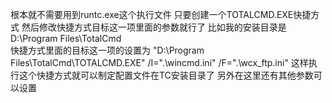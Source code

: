 
根本就不需要用到runtc.exe这个执行文件
只要创建一个TOTALCMD.EXE快捷方式
然后修改快捷方式目标这一项里面的参数就行了
比如我的安装目录是D:\Program Files\TotalCmd\
快捷方式里面的目标这一项的设置为
"D:\Program Files\TotalCmd\TOTALCMD.EXE" /I=".\wincmd.ini" /F=".\wcx_ftp.ini"
这样执行这个快捷方式就可以制定配置文件在TC安装目录了
另外在这里还有其他参数可以设置
 
